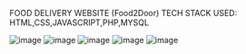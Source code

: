FOOD DELIVERY WEBSITE (Food2Door)
TECH STACK USED:
HTML,CSS,JAVASCRIPT,PHP,MYSQL

![image](https://github.com/Shreya-230/fooddeliveryapp/assets/155036107/b4f6feef-dd42-4400-8d21-f7f572776258)
![image](https://github.com/Shreya-230/fooddeliveryapp/assets/155036107/2330ba9e-95bf-4608-8012-d52660d79140)
![image](https://github.com/Shreya-230/fooddeliveryapp/assets/155036107/27393996-14b3-4219-a26e-8210dd9d6075)
![image](https://github.com/Shreya-230/fooddeliveryapp/assets/155036107/37bd32c8-9c32-46ee-9da9-eb4015c91b77)
![image](https://github.com/Shreya-230/fooddeliveryapp/assets/155036107/6040c372-5003-4a75-9dc5-586c83b1b2f2)
